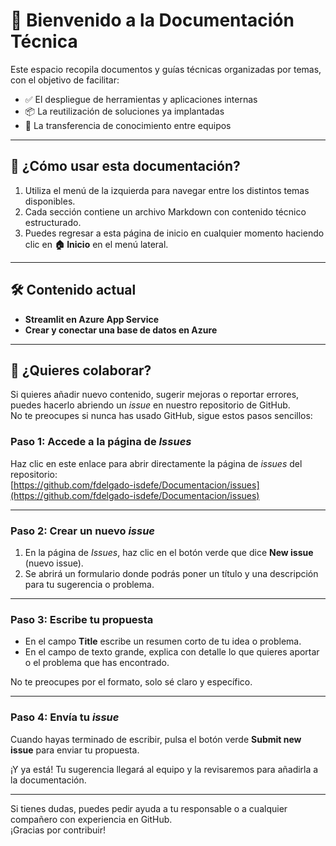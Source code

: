 # 📘 Bienvenido a la Documentación Técnica

Este espacio recopila documentos y guías técnicas organizadas por temas, con el objetivo de facilitar:

- ✅ El despliegue de herramientas y aplicaciones internas
- 📦 La reutilización de soluciones ya implantadas
- 💬 La transferencia de conocimiento entre equipos

---

## 🧭 ¿Cómo usar esta documentación?

1. Utiliza el menú de la izquierda para navegar entre los distintos temas disponibles.
2. Cada sección contiene un archivo Markdown con contenido técnico estructurado.
3. Puedes regresar a esta página de inicio en cualquier momento haciendo clic en **🏠 Inicio** en el menú lateral.

---

## 🛠️ Contenido actual

- **Streamlit en Azure App Service**
- **Crear y conectar una base de datos en Azure**

---

## 🤝 ¿Quieres colaborar?

Si quieres añadir nuevo contenido, sugerir mejoras o reportar errores, puedes hacerlo abriendo un *issue* en nuestro repositorio de GitHub.  
No te preocupes si nunca has usado GitHub, sigue estos pasos sencillos:

### Paso 1: Accede a la página de *Issues*

Haz clic en este enlace para abrir directamente la página de *issues* del repositorio:  
[https://github.com/fdelgado-isdefe/Documentacion/issues](https://github.com/fdelgado-isdefe/Documentacion/issues)

---

### Paso 2: Crear un nuevo *issue*

1. En la página de *Issues*, haz clic en el botón verde que dice **New issue** (nuevo issue).
2. Se abrirá un formulario donde podrás poner un título y una descripción para tu sugerencia o problema.

---

### Paso 3: Escribe tu propuesta

- En el campo **Title** escribe un resumen corto de tu idea o problema.  
- En el campo de texto grande, explica con detalle lo que quieres aportar o el problema que has encontrado.  

No te preocupes por el formato, solo sé claro y específico.

---

### Paso 4: Envía tu *issue*

Cuando hayas terminado de escribir, pulsa el botón verde **Submit new issue** para enviar tu propuesta.  

¡Y ya está! Tu sugerencia llegará al equipo y la revisaremos para añadirla a la documentación.

---

Si tienes dudas, puedes pedir ayuda a tu responsable o a cualquier compañero con experiencia en GitHub.  
¡Gracias por contribuir!
